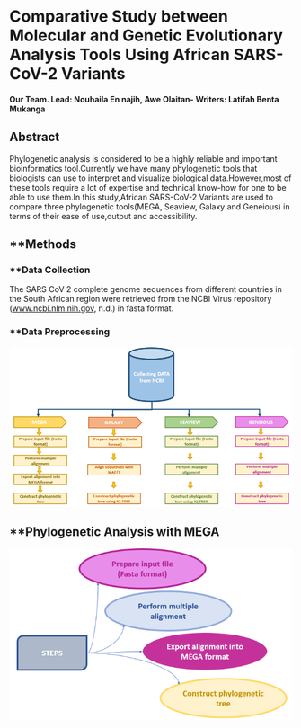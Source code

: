 # Comparative Study between Molecular and Genetic Evolutionary Analysis Tools Using African SARS-CoV-2 Variants
#### Our Team. Lead: Nouhaila En najih, Awe Olaitan- Writers: Latifah Benta Mukanga

## **Abstract**
Phylogenetic analysis is considered to be a highly reliable and important bioinformatics tool.Currently we have many phylogenetic tools that biologists can use to interpret and visualize biological data.However,most of these tools require a lot of expertise and technical know-how for one to be able to use them.In this study,African SARS-CoV-2 Variants are used to compare three phylogenetic tools(MEGA, Seaview, Galaxy and Geneious) in terms of their ease of use,output and accessibility.

## **Methods
### **Data Collection

The SARS CoV 2 complete genome  sequences from different countries in the South African region were retrieved from the NCBI Virus repository (www.ncbi.nlm.nih.gov, n.d.) in fasta format.

### **Data Preprocessing

![GeneralWorkflow](figures/workflowGENERAL.PNG)


## **Phylogenetic Analysis with MEGA

![MEGAWorkflow](figures/workflowMEGA.PNG)
